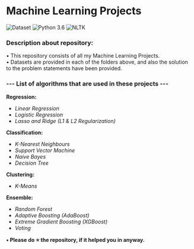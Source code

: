 # Machine Learning Projects
![Dataset](https://img.shields.io/badge/Dataset-Kaggle-blue.svg) ![Python 3.6](https://img.shields.io/badge/Python-3.6-brightgreen.svg) ![NLTK](https://img.shields.io/badge/Library-sklearn-orange.svg)

### Description about repository:
• This repository consists of all my Machine Learning Projects.<br/>
• Datasets are provided in each of the folders above, and also the solution to the problem statements have been provided.<br/>

### --- List of algorithms that are used in these projects ---
**Regression:**<br/>
  - _Linear Regression_<br/>
  - _Logistic Regression_<br/>
  - _Lasso and Ridge (L1 & L2 Regularization)_<br/>

**Classification:**<br/>
  - _K-Nearest Neighbours_<br/>
  - _Support Vector Machine_<br/>
  - _Naive Bayes_<br/>
  - _Decision Tree_<br/>
  
**Clustering:**<br/>
  - _K-Means_<br/>
  
**Ensemble:**<br/>
  - _Random Forest_<br/>
  - _Adaptive Boosting (AdaBoost)_<br/>
  - _Extreme Gradient Boosting (XGBoost)_<br/>
  - _Voting_<br/>

**• Please do ⭐ the repository, if it helped you in anyway.**
